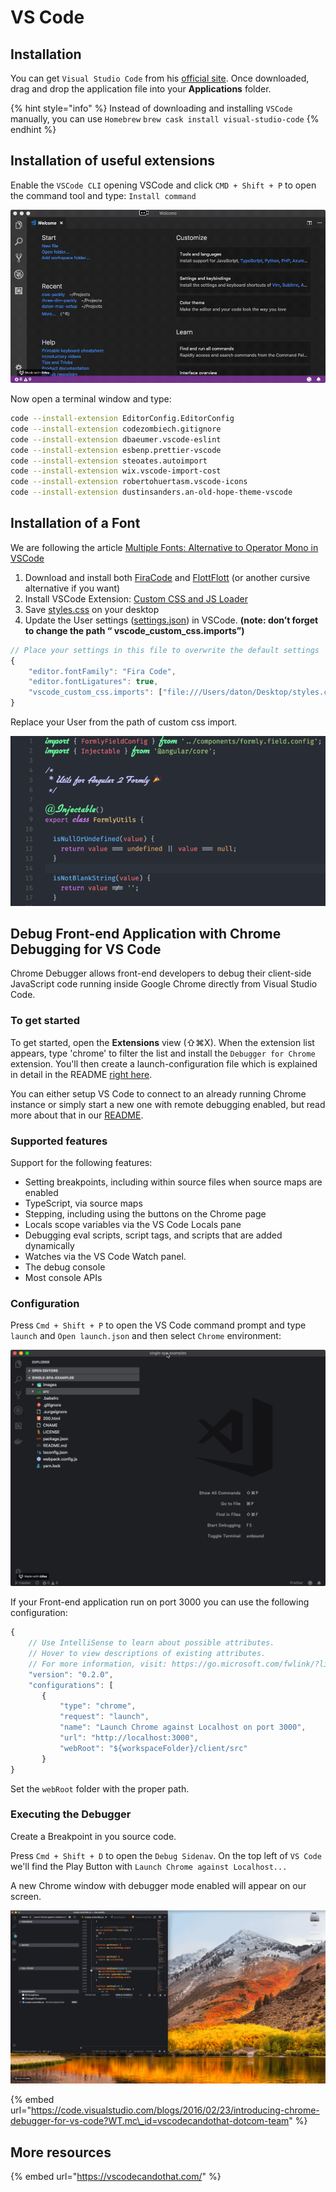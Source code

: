 # VS Code

## Installation

You can get `Visual Studio Code` from his [official site](https://code.visualstudio.com/). Once downloaded, drag and drop the application file into your **Applications** folder.

{% hint style="info" %}
Instead of downloading and installing `VSCode` manually, you can use `Homebrew` `brew cask install visual-studio-code`
{% endhint %}

## Installation of useful extensions

Enable the `VSCode CLI` opening VSCode and click `CMD + Shift + P` to open the command tool and type: `Install command`

![](.gitbook/assets/2018-06-06-12.57.07.gif)

Now open a terminal window and type: 

```bash
code --install-extension EditorConfig.EditorConfig
code --install-extension codezombiech.gitignore
code --install-extension dbaeumer.vscode-eslint
code --install-extension esbenp.prettier-vscode
code --install-extension steoates.autoimport
code --install-extension wix.vscode-import-cost
code --install-extension robertohuertasm.vscode-icons
code --install-extension dustinsanders.an-old-hope-theme-vscode
```

## Installation of a Font

We are following the article [Multiple Fonts: Alternative to Operator Mono in VSCode](https://medium.com/@zamamohammed/multiple-fonts-alternative-to-operator-mono-in-vscode-7745b52120a0)

1. Download and install both [FiraCode](https://github.com/tonsky/FiraCode) and [FlottFlott](http://www.dafont.com/flottflott.font) \(or another cursive alternative if you want\)
2. Install VSCode Extension: [Custom CSS and JS Loader](https://marketplace.visualstudio.com/items?itemName=be5invis.vscode-custom-css)
3. Save [styles.css](https://gist.githubusercontent.com/mohammedzamakhan/03be8cb8bcab53b09772db4d09b7d32e/raw/6d86ae0b78c54810130091304c51e8614f4f4199/styles.css) on your desktop
4. Update the User settings \([settings.json](https://gist.githubusercontent.com/mohammedzamakhan/e8f10b5d759c01e1b9d7de7bccc3832c/raw/538b4e4b4d44af31e1b8ac3420f884d84c3d139b/settings.json)\) in VSCode. **\(note: don’t forget to change the path “ vscode\_custom\_css.imports”\)**

```javascript
// Place your settings in this file to overwrite the default settings
{
    "editor.fontFamily": "Fira Code",
    "editor.fontLigatures": true,
    "vscode_custom_css.imports": ["file:///Users/daton/Desktop/styles.css"]
}
```

Replace your User from the path of custom css import.

![The result should look like this.](.gitbook/assets/1_ehwritlj5wtgd3vbbiwglq.png)

## Debug Front-end Application with Chrome Debugging for VS Code

Chrome Debugger allows front-end developers to debug their client-side JavaScript code running inside Google Chrome directly from Visual Studio Code.

### To get started <a id="_to-get-started"></a>

To get started, open the **Extensions** view \(⇧⌘X\). When the extension list appears, type 'chrome' to filter the list and install the `Debugger for Chrome` extension. You'll then create a launch-configuration file which is explained in detail in the README [right here](https://github.com/Microsoft/vscode-chrome-debug).

You can either setup VS Code to connect to an already running Chrome instance or simply start a new one with remote debugging enabled, but read more about that in our [README](https://github.com/Microsoft/vscode-chrome-debug).

### Supported features <a id="_supported-features"></a>

Support for the following features:

* Setting breakpoints, including within source files when source maps are enabled
* TypeScript, via source maps
* Stepping, including using the buttons on the Chrome page
* Locals scope variables via the VS Code Locals pane
* Debugging eval scripts, script tags, and scripts that are added dynamically
* Watches via the VS Code Watch panel.
* The debug console
* Most console APIs

### Configuration

Press `Cmd + Shift + P` to open the VS Code command prompt and type `launch` and `Open launch.json` and then select `Chrome` environment:  

![](.gitbook/assets/2018-06-13-12.53.19.gif)

  
If your Front-end application run on port 3000 you can use the following configuration: 

```javascript
{
    // Use IntelliSense to learn about possible attributes.
    // Hover to view descriptions of existing attributes.
    // For more information, visit: https://go.microsoft.com/fwlink/?linkid=830387
    "version": "0.2.0",
    "configurations": [
       {
           "type": "chrome",
           "request": "launch",
           "name": "Launch Chrome against Localhost on port 3000",
           "url": "http://localhost:3000",
           "webRoot": "${workspaceFolder}/client/src"
       }
}
```

Set the `webRoot` folder with the proper path.

### Executing the Debugger 

Create a Breakpoint in you source code.

Press `Cmd + Shift + D` to open the `Debug Sidenav`. On the top left of `VS Code` we'll find the Play Button with `Launch Chrome against Localhost...`

A new Chrome window with debugger mode enabled will appear on our screen. 

![](.gitbook/assets/2018-06-13-13.27.53.gif)

{% embed url="https://code.visualstudio.com/blogs/2016/02/23/introducing-chrome-debugger-for-vs-code?WT.mc\_id=vscodecandothat-dotcom-team" %}

## More resources 

{% embed url="https://vscodecandothat.com/" %}



